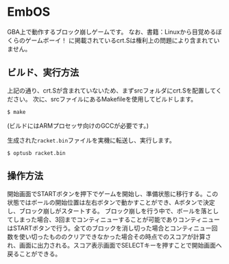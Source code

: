 # EmbOS
GBA上で動作するブロック崩しゲームです。
なお、書籍：Linuxから目覚めるぼくらのゲームボーイ！ に掲載されているcrt.Sは権利上の問題により含まれていません。

## ビルド、実行方法
上記の通り、crt.Sが含まれていないため、まずsrcフォルダにcrt.Sを配置してください。
次に、srcファイルにあるMakefileを使用してビルドします。
```
$ make
```
(ビルドにはARMプロセッサ向けのGCCが必要です。)

生成された`racket.bin`ファイルを実機に転送し、実行します。
```
$ optusb racket.bin
```

## 操作方法
開始画面でSTARTボタンを押下でゲームを開始し、準備状態に移行する。この状態ではボールの開始位置は左右ボタンで動かすことができ、Aボタンで決定し、ブロック崩しがスタートする。
ブロック崩しを行う中で、ボールを落としてしまった場合、3回までコンティニューすることが可能でありコンティニューはSTARTボタンで行う。全てのブロックを消し切った場合とコンティニュー回数を使い切ったもののクリアできなかった場合その時点でのスコアが計算され、画面に出力される。スコア表示画面でSELECTキーを押すことで開始画面へ戻ることができる。